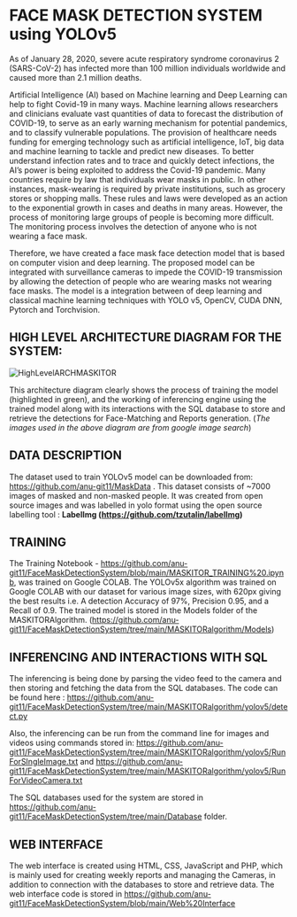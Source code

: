 # FACE MASK DETECTION SYSTEM using YOLOv5 

As of January 28, 2020, severe acute respiratory syndrome coronavirus 2 (SARS-CoV-2) has infected more than 100 million individuals worldwide and caused more than 2.1 million deaths.

Artificial Intelligence (AI) based on Machine learning and Deep Learning can help to fight Covid-19 in many ways. Machine learning allows researchers and clinicians evaluate vast quantities of data to forecast the distribution of COVID-19, to serve as an early warning mechanism for potential pandemics, and to classify vulnerable populations. The provision of healthcare needs funding for emerging technology such as artificial intelligence, IoT, big data and machine learning to tackle and predict new diseases. To better understand infection rates and to trace and quickly detect infections, the AI’s power is being exploited to address the Covid-19 pandemic. Many countries require by law that individuals wear masks in public. In other instances, mask-wearing is required by private institutions, such as grocery stores or shopping malls. These rules and laws were developed as an action to the exponential growth in cases and deaths in many areas. However, the process of monitoring large groups of people is becoming more difficult. The monitoring process involves the detection of anyone who is not wearing a face mask.


Therefore, we have created a face mask face detection model that is based on computer vision and deep learning. The proposed model can be integrated with surveillance cameras to impede the COVID-19 transmission by allowing the detection of people who are wearing masks not wearing face masks. The model is a integration between of deep learning and classical machine learning techniques with YOLO v5, OpenCV, CUDA DNN, Pytorch and Torchvision. 

## **HIGH LEVEL ARCHITECTURE DIAGRAM FOR THE SYSTEM:**

![HighLevelARCHMASKITOR](https://user-images.githubusercontent.com/63171468/116589665-de47e780-a8ea-11eb-848f-e80adae01498.png)

This architecture diagram clearly shows the process of training the model (highlighted in green), and the working of inferencing engine using the trained model along with its interactions with the SQL database to store and retrieve the detections for Face-Matching and Reports generation. (*The images used in the above diagram are from google image search*)

## **DATA DESCRIPTION**

The dataset used to train YOLOv5 model can be downloaded from:
https://github.com/anu-git11/MaskData . 
This dataset consists of ~7000 images of masked and non-masked people. 
It was created from open source images and was labelled in yolo format using the open source labelling tool :
**LabelImg (https://github.com/tzutalin/labelImg)** 

## **TRAINING**

The Training Notebook - https://github.com/anu-git11/FaceMaskDetectionSystem/blob/main/MASKITOR_TRAINING%20.ipynb, was trained on Google COLAB.
The YOLOv5x algorithm was trained on Google COLAB with our dataset for various image sizes, with 620px giving the best results i.e. A detection Accuracy of 97%, Precision 0.95, and a Recall of 0.9. The trained model is stored in the Models folder of the MASKITORAlgorithm. (https://github.com/anu-git11/FaceMaskDetectionSystem/tree/main/MASKITORalgorithm/Models)

## **INFERENCING AND INTERACTIONS WITH SQL**

The inferencing is being done by parsing the video feed to the camera and then storing and fetching the data from the SQL databases. The code can be found here : https://github.com/anu-git11/FaceMaskDetectionSystem/tree/main/MASKITORalgorithm/yolov5/detect.py

Also, the inferencing can be run from the command line for images and videos using commands stored in:
https://github.com/anu-git11/FaceMaskDetectionSystem/tree/main/MASKITORalgorithm/yolov5/RunForSIngleImage.txt
and
https://github.com/anu-git11/FaceMaskDetectionSystem/tree/main/MASKITORalgorithm/yolov5/RunForVideoCamera.txt

The SQL databases used for the system are stored in https://github.com/anu-git11/FaceMaskDetectionSystem/tree/main/Database folder.

## **WEB INTERFACE**

The web interface is created using HTML, CSS, JavaScript and PHP, which is mainly used for creating weekly reports and managing the Cameras, in addition to connection with the databases to store and retrieve data. The web interface code is stored in https://github.com/anu-git11/FaceMaskDetectionSystem/blob/main/Web%20Interface




